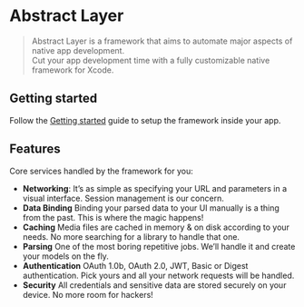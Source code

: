 # Abstract Layer

> Abstract Layer is a framework that aims to automate major aspects of native app development.  
> Cut your app development time with a fully customizable native framework for Xcode.

## Getting started
Follow the [Getting started](/getting-started/quick-start) guide to setup the framework inside your app.

## Features
Core services handled by the framework for you:

* **Networking**: It’s as simple as specifying your URL and parameters in a visual interface. Session management is our concern.
* **Data Binding**
Binding your parsed data to your UI manually is a thing from the past. This is where the magic happens!
* **Caching**
Media files are cached in memory & on disk according to your needs. No more searching for a library to handle that one.
* **Parsing**
One of the most boring repetitive jobs. We’ll handle it and create your models on the fly.
* **Authentication**
OAuth 1.0b, OAuth 2.0, JWT, Basic or Digest authentication. Pick yours and all your network requests will be handled.
* **Security**
All credentials and sensitive data are stored securely on your device. No more room for hackers!